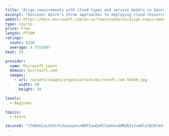 ```yaml
---
title: "Align requirements with cloud types and service models in Azure"
excerpt: "Discover Azure's three approaches to deploying cloud resources -- public, private, and hybrid -- and learn the difference each makes in your Azure services."
webUrl: https://docs.microsoft.com/en-us/learn/modules/align-requirements-in-azure/
type: course
price: Free
length: PT35M
ratings:
  count: 8258
  average: 4.7553887
heat: 55

provider:
  name: Microsoft Learn
  domain: microsoft.com
  images:
    - url: /assets/images/organizations/microsoft.com-50x50.jpg
      width: 50
      height: 50

levels:
  - Beginner

topics:
  - Azure

secured: "lfA94GjuL4d3sYn3asosptu+WXPIuwEaOl5akUsvdHM1NJsJueRlelBJ9lkEzi+XLrNdMeM3Kk1SJ/Wg+5IvfLyyyrAHidryKXYtS3MctGvyhNO1kWDlC5sovdMXHZAugecxhKtYzqMnE+SBepgUsepVZvSU5xfi2N/6XuDXzpGZG3qwHoIqImY2/G3mFUw1r4jn+ucRdep+bWVN8UIhcOocydTUEaOT5AR5M1V579mGbiYPqOtzVcUiuv3nyPSRZd0kNM67t+gO5XjxaKfTsGcQdNVSfWDQpSEqHwKX+KuyfAmW+rWeZFm4JTjB6FaRYig9g+3/NYiuM9k+XNH93MkdRmEu89pGux1p/H5Y1go+9rOrWV04Kd1341y3sWh5WnQp1TppQzksHNfflYMFHU3SPHCXV7vSKraKtzF8uF8=;h4JIGIlur84NXBPC4exK6Q=="
---
```


